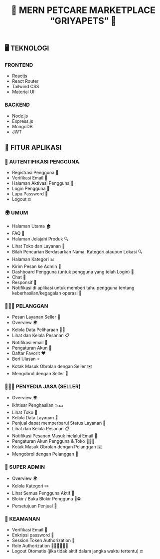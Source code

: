 <header>
    <h1>🌟 MERN PETCARE MARKETPLACE “GRIYAPETS” 🌟</h1>
</header>

<section>
    <h2>🖥️ TEKNOLOGI</h2>
    <h3>FRONTEND</h3>
    <ul>
        <li>Reactjs</li>
        <li>React Router</li>
        <li>Tailwind CSS</li>
        <li>Material UI</li>
    </ul>
    <h3>BACKEND</h3>
    <ul>
        <li>Node.js</li>
        <li>Express.js</li>
        <li>MongoDB</li>
        <li>JWT</li>
    </ul>
</section>

<section>
    <h2>🚀 FITUR APLIKASI</h2>
    <h3>🚪 AUTENTIFIKASI PENGGUNA</h3>
    <ul>
        <li>Registrasi Pengguna 📝</li>
        <li>Verifikasi Email 📩</li>
        <li>Halaman Aktivasi Pengguna 🚪</li>
        <li>Login Pengguna 🔐</li>
        <li>Lupa Password 🔄</li>
        <li>Logout 🔚</li>
    </ul>
    <h3>🌍 UMUM</h3>
    <ul>
        <li>Halaman Utama 🏠</li>
        <li>FAQ 🙋</li>
        <li>Halaman Jelajahi Produk 🔍</li>
        <li>Lihat Toko dan Layanan 👀</li>
        <li>Bilah Pencarian Berdasarkan Nama, Kategori ataupun Lokasi 🔍</li>
        <li>Halaman Kategori 📊</li>
        <li>Kirim Pesan ke Admin 📃</li>
        <li>Dashboard Pengguna (untuk pengguna yang telah Login) 👤</li>
        <li>Chat 💬</li>
        <li>Responsif 📱</li>
        <li>Notifikasi di aplikasi untuk memberi tahu pengguna tentang keberhasilan/kegagalan operasi 🚨</li>
    </ul>
    <h3>👨🏾‍💻 PELANGGAN</h3>
    <ul>
        <li>Pesan Layanan Seller 📆</li>
        <li>Overview 🌍</li>
        <li>Kelola Data Peliharaan 🐶🐱</li>
        <li>Lihat dan Kelola Pesanan 📋</li>
        <li>Notifikasi email 🚨</li>
        <li>Pengaturan Akun 👤</li>
        <li>Daftar Favorit ❤️</li>
        <li>Beri Ulasan ⭐</li>
        <li>Kotak Masuk Obrolan dengan Seller ✉️</li>
        <li>Mengobrol dengan Seller 💬</li>
    </ul>
    <h3>👨🏻‍🔧 PENYEDIA JASA (SELLER)</h3>
    <ul>
        <li>Overview 🌍</li>
        <li>Ikhtisar Penghasilan 📉💵</li>
        <li>Lihat Toko 👀</li>
        <li>Kelola Data Layanan 📝</li>
        <li>Penjual dapat memperbarui Status Layanan 🔄</li>
        <li>Lihat dan Kelola Pesanan 📋</li>
        <li>Notifikasi Pesanan Masuk melalui Email 🚨</li>
        <li>Pengaturan Akun Pengguna & Toko 👨🏻‍🔧</li>
        <li>Kotak Masuk Obrolan dengan Pelanggan ✉️</li>
        <li>Mengobrol dengan Pelanggan 💬</li>
    </ul>
    <h3>👑 SUPER ADMIN</h3>
    <ul>
        <li>Overview 🌍</li>
        <li>Kelola Kategori ✏️</li>
        <li>Lihat Semua Pengguna Aktif 👤</li>
        <li>Blokir / Buka Blokir Pengguna 👑⛔</li>
        <li>Persetujuan Penjual 📝</li>
    </ul>
    <h3>🔐 KEAMANAN</h3>
    <ul>
        <li>Verifikasi Email 📧</li>
        <li>Enkripsi password 🔢</li>
        <li>Session Token Authorization 🔐</li>
        <li>Role Authorization 👨🏻‍🔧👨🏾‍💻</li>
        <li>Logout Otomatis (jika tidak aktif dalam jangka waktu tertentu) 🔚</li>
    </ul>
</section>

</body>
</html>
